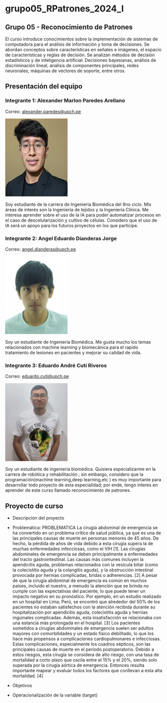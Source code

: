 # grupo05_RPatrones_2024_I
## Grupo 05 - Reconocimiento de Patrones

El curso introduce conocimientos sobre la implementación de sistemas de computadora para el análisis de información y toma de decisiones. Se abordan conceptos sobre características en señales e imágenes, el espacio de características y reglas de decisión. Se analizan métodos de decisión estadísticos y de inteligencia artificial: Decisiones bayesianas, análisis de discriminación lineal, análisis de componentes principales, redes neuronales, máquinas de vectores de soporte, entre otros.

## Presentación del equipo

### Integrante 1: Alexander Marlon Paredes Arellano
Correo: alexander.paredes@upch.pe

<img src="Fotos/Foto Alex.jpeg" height="250" width="200">

Soy estudiante de la carrera de Ingeniería Biomédica del 9no ciclo. Mis áreas de interés son la Ingeniería de tejidos y la Ingeniería Clínica. Me interesa aprender sobre el uso de la IA para poder automatizar procesos en el caso de descelularización y cultivo de células. Considero que el uso de IA será un apoyo para los futuros proyectos en los que participe.


### Integrante 2: Angel Eduardo Dianderas Jorge
Correo: angel.dianderas@upch.pe

<img src="Fotos/Foto Angel.jpeg" height="250" width="200">

Soy un estudiante de Ingeniería Biomédica. Me gusta mucho los temas relacionados con machine learning y biomecánica para el rapido tratamiento de lesiones en pacientes y mejorar su calidad de vida.

### Integrante 3: Eduardo André Cuti Riveros
Correo: eduardo.cuti@upch.pe

<img src="Fotos/foto Cuti.png" height="250" width="200">

Soy un estudiante de ingeniería biomédica. Quisiera  especializarme en la carrera de robótica y rehabilitación ; sin embargo, considero que la programación(machine learning,deep learning,etc ) es muy importante para  desarrollar todo proyecto de esta especialidad; por ende, tengo interes en aprender de este curso llamado  reconocimiento de patrones.
## Proyecto de curso
- Descripción del proyecto
- Problemática:
  PROBLEMATICA
La cirugía abdominal de emergencia se ha convertido en un problema crítico de salud pública, ya que es una de las principales causas de muerte en personas menores de 45 años. De hecho, la pérdida de años de vida debido a esta cirugía supera la de muchas enfermedades infecciosas, como el VIH [1]. 
Las cirugías abdominales de emergencia se deben principalmente a enfermedades del tracto gastrointestinal. Las causas más comunes incluyen la apendicitis aguda, problemas relacionados con la vesícula biliar (como la colecistitis aguda y la colangitis aguda), y la obstrucción intestinal provocada por hernias complicadas, bridas o adherencias. [2]
A pesar de que la cirugía abdominal de emergencia es común en muchos países, incluido el nuestro, a menudo la atención que se brinda no cumple con las expectativas del paciente, lo que puede tener un impacto negativo en su pronóstico. Por ejemplo, en un estudio realizado en un hospital en Lima, Perú, se encontró que alrededor del 50% de los pacientes no estaban satisfechos con la atención recibida durante su hospitalización por apendicitis aguda, colecistitis aguda y hernias inguinales complicadas. Además, esta insatisfacción se relacionaba con una estancia más prolongada en el hospital. [3]
Los pacientes sometidos a cirugías abdominales de emergencia suelen ser adultos mayores con comorbilidades y un estado físico debilitado, lo que los hace más propensos a complicaciones cardiopulmonares e infecciosas. Estas complicaciones, especialmente los cuadros sépticos, son las principales causas de muerte en el período postoperatorio. Debido a estos riesgos, esta cirugía se considera de alto riesgo, con una tasa de mortalidad a corto plazo que oscila entre el 15% y el 20%, siendo solo superada por la cirugía aórtica de emergencia. Entonces resulta importante mapear y evaluar todos los factores que conllevan a esta alta mortalidad. [4]

- Objetivos
- Operacionalización de la variable (target)

